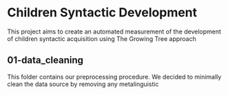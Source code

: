 # Children Syntactic Development
This project aims to create an automated measurement of the development of children syntactic acquisition using The Growing Tree approach

## 01-data_cleaning
This folder contains our preprocessing procedure. We decided to minimally clean the data source by removing any metalinguistic
